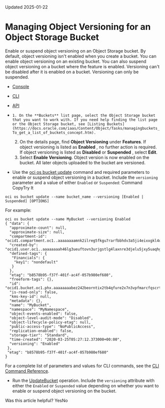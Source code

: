 Updated 2025-01-22
# Managing Object Versioning for an Object Storage Bucket
Enable or suspend object versioning on an Object Storage bucket.
By default, object versioning isn't enabled when you create a bucket. You can enable object versioning on an existing bucket. You can also suspend object versioning on a bucket where the feature is enabled. Versioning can't be disabled after it is enabled on a bucket. Versioning can only be suspended.
  * [Console](https://docs.oracle.com/en-us/iaas/Content/Object/Tasks/usingversioning_topic-To_enable_object_versioning_after_bucket_creation.htm)
  * [CLI](https://docs.oracle.com/en-us/iaas/Content/Object/Tasks/usingversioning_topic-To_enable_object_versioning_after_bucket_creation.htm)
  * [API](https://docs.oracle.com/en-us/iaas/Content/Object/Tasks/usingversioning_topic-To_enable_object_versioning_after_bucket_creation.htm)


  *     1. On the **Buckets** list page, select the Object Storage bucket that you want to work with. If you need help finding the list page or the Object Storage bucket, see [Listing Buckets](https://docs.oracle.com/iaas/Content/Object/Tasks/managingbuckets_topic-To_get_a_list_of_buckets_concept.htm).
    2. On the details page, find **Object Versioning** under **Features**. 
If object versioning is listed as **Enabled** , no further action is required. If object versioning is listed as **Disabled** or **Suspended** , select **Edit**.
    3. Select **Enable Versioning**.
Object version is now enabled on the bucket. All later objects uploaded to the bucket are versioned.
  * Use the [oci os bucket update](https://docs.oracle.com/iaas/tools/oci-cli/latest/oci_cli_docs/cmdref/os/bucket/update.html) command and required parameters to enable or suspend object versioning in a bucket. Include the `versioning` parameter and a value of either `Enabled` or `Suspended`:
Command
CopyTry It
```
oci os bucket update --name bucket_name --versioning [Enabled | Suspended] [OPTIONS]
```

For example:
```
oci os bucket update --name MyBucket --versioning Enabled
{ "data": {
  "approximate-count": null,
  "approximate-size": null,
  "compartment-id": "ocid1.compartment.oc1..aaaaaaaamnk2ilreg5fkgu7rarfbbhdv3a5ji4eixxgkl4uprbqk6aefv5sq",
  "created-by": "ocid1.user.oc1..aaaaaaaah46lg3ueuftovn3urjgstlg4laxnre3djelu5jxy5uaqhgy7acgq",
  "defined-tags": {
   "Financials": {
    "key1": "nondefault"
   }
  },
  "etag": "b8578b95-f37f-401f-ac4f-057b980ef680",
  "freeform-tags": {},
  "id": "ocid1.bucket.oc1.phx.aaaaaaaabez242beorntix2tb4qfure2x7n3vpfmarcfqscrtgh3hplacg5q",
  "is-read-only": false,
  "kms-key-id": null,
  "metadata": {},
  "name": "MyBucket",
  "namespace": "MyNamespace",
  "object-events-enabled": false,
  "object-level-audit-mode": "Disabled",
  "object-lifecycle-policy-etag": null,
  "public-access-type": "NoPublicAccess",
  "replication-enabled": false,
  "storage-tier": "Standard",
  "time-created": "2020-03-25T05:27:12.373000+00:00",
  "versioning": "Enabled"
 },
 "etag": "b8578b95-f37f-401f-ac4f-057b980ef680"
}

```

For a complete list of parameters and values for CLI commands, see the [CLI Command Reference](https://docs.oracle.com/iaas/tools/oci-cli/latest).
  * Run the [UpdateBucket](https://docs.oracle.com/iaas/api/#/en/objectstorage/latest/Bucket/UpdateBucket) operation. Include the `versioning` attribute with either the `Enabled` or `Suspended` value depending on whether you want to enable or suspend object versioning on the bucket.


Was this article helpful?
YesNo

